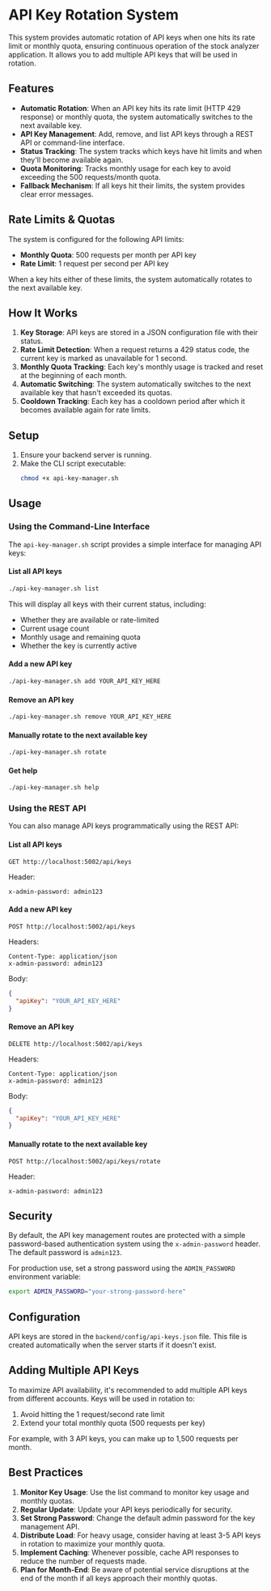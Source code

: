 # API Key Rotation System

This system provides automatic rotation of API keys when one hits its rate limit or monthly quota, ensuring continuous operation of the stock analyzer application. It allows you to add multiple API keys that will be used in rotation.

## Features

- **Automatic Rotation**: When an API key hits its rate limit (HTTP 429 response) or monthly quota, the system automatically switches to the next available key.
- **API Key Management**: Add, remove, and list API keys through a REST API or command-line interface.
- **Status Tracking**: The system tracks which keys have hit limits and when they'll become available again.
- **Quota Monitoring**: Tracks monthly usage for each key to avoid exceeding the 500 requests/month quota.
- **Fallback Mechanism**: If all keys hit their limits, the system provides clear error messages.

## Rate Limits & Quotas

The system is configured for the following API limits:
- **Monthly Quota**: 500 requests per month per API key
- **Rate Limit**: 1 request per second per API key

When a key hits either of these limits, the system automatically rotates to the next available key.

## How It Works

1. **Key Storage**: API keys are stored in a JSON configuration file with their status.
2. **Rate Limit Detection**: When a request returns a 429 status code, the current key is marked as unavailable for 1 second.
3. **Monthly Quota Tracking**: Each key's monthly usage is tracked and reset at the beginning of each month.
4. **Automatic Switching**: The system automatically switches to the next available key that hasn't exceeded its quotas.
5. **Cooldown Tracking**: Each key has a cooldown period after which it becomes available again for rate limits.

## Setup

1. Ensure your backend server is running.
2. Make the CLI script executable:
   ```bash
   chmod +x api-key-manager.sh
   ```

## Usage

### Using the Command-Line Interface

The `api-key-manager.sh` script provides a simple interface for managing API keys:

#### List all API keys

```bash
./api-key-manager.sh list
```

This will display all keys with their current status, including:
- Whether they are available or rate-limited
- Current usage count
- Monthly usage and remaining quota
- Whether the key is currently active

#### Add a new API key

```bash
./api-key-manager.sh add YOUR_API_KEY_HERE
```

#### Remove an API key

```bash
./api-key-manager.sh remove YOUR_API_KEY_HERE
```

#### Manually rotate to the next available key

```bash
./api-key-manager.sh rotate
```

#### Get help

```bash
./api-key-manager.sh help
```

### Using the REST API

You can also manage API keys programmatically using the REST API:

#### List all API keys

```
GET http://localhost:5002/api/keys
```

Header:
```
x-admin-password: admin123
```

#### Add a new API key

```
POST http://localhost:5002/api/keys
```

Headers:
```
Content-Type: application/json
x-admin-password: admin123
```

Body:
```json
{
  "apiKey": "YOUR_API_KEY_HERE"
}
```

#### Remove an API key

```
DELETE http://localhost:5002/api/keys
```

Headers:
```
Content-Type: application/json
x-admin-password: admin123
```

Body:
```json
{
  "apiKey": "YOUR_API_KEY_HERE"
}
```

#### Manually rotate to the next available key

```
POST http://localhost:5002/api/keys/rotate
```

Header:
```
x-admin-password: admin123
```

## Security

By default, the API key management routes are protected with a simple password-based authentication system using the `x-admin-password` header. The default password is `admin123`.

For production use, set a strong password using the `ADMIN_PASSWORD` environment variable:

```bash
export ADMIN_PASSWORD="your-strong-password-here"
```

## Configuration

API keys are stored in the `backend/config/api-keys.json` file. This file is created automatically when the server starts if it doesn't exist.

## Adding Multiple API Keys

To maximize API availability, it's recommended to add multiple API keys from different accounts. Keys will be used in rotation to:
1. Avoid hitting the 1 request/second rate limit
2. Extend your total monthly quota (500 requests per key)

For example, with 3 API keys, you can make up to 1,500 requests per month.

## Best Practices

1. **Monitor Key Usage**: Use the list command to monitor key usage and monthly quotas.
2. **Regular Update**: Update your API keys periodically for security.
3. **Set Strong Password**: Change the default admin password for the key management API.
4. **Distribute Load**: For heavy usage, consider having at least 3-5 API keys in rotation to maximize your monthly quota.
5. **Implement Caching**: Whenever possible, cache API responses to reduce the number of requests made.
6. **Plan for Month-End**: Be aware of potential service disruptions at the end of the month if all keys approach their monthly quotas. 